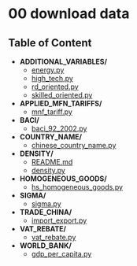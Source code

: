 
# 00 download data



## Table of Content

 - **ADDITIONAL_VARIABLES/**
   - [energy.py](https://github.com/thomaspernet/VAT_rebate_quality_china/tree/master/01_data_preprocessing/00_download_data/ADDITIONAL_VARIABLES/energy.py)
   - [high_tech.py](https://github.com/thomaspernet/VAT_rebate_quality_china/tree/master/01_data_preprocessing/00_download_data/ADDITIONAL_VARIABLES/high_tech.py)
   - [rd_oriented.py](https://github.com/thomaspernet/VAT_rebate_quality_china/tree/master/01_data_preprocessing/00_download_data/ADDITIONAL_VARIABLES/rd_oriented.py)
   - [skilled_oriented.py](https://github.com/thomaspernet/VAT_rebate_quality_china/tree/master/01_data_preprocessing/00_download_data/ADDITIONAL_VARIABLES/skilled_oriented.py)
 - **APPLIED_MFN_TARIFFS/**
   - [mnf_tariff.py](https://github.com/thomaspernet/VAT_rebate_quality_china/tree/master/01_data_preprocessing/00_download_data/APPLIED_MFN_TARIFFS/mnf_tariff.py)
 - **BACI/**
   - [baci_92_2002.py](https://github.com/thomaspernet/VAT_rebate_quality_china/tree/master/01_data_preprocessing/00_download_data/BACI/baci_92_2002.py)
 - **COUNTRY_NAME/**
   - [chinese_country_name.py](https://github.com/thomaspernet/VAT_rebate_quality_china/tree/master/01_data_preprocessing/00_download_data/COUNTRY_NAME/chinese_country_name.py)
 - **DENSITY/**
   - [README.md](https://github.com/thomaspernet/VAT_rebate_quality_china/tree/master/01_data_preprocessing/00_download_data/DENSITY/README.md)
   - [density.py](https://github.com/thomaspernet/VAT_rebate_quality_china/tree/master/01_data_preprocessing/00_download_data/DENSITY/density.py)
 - **HOMOGENEOUS_GOODS/**
   - [hs_homogeneous_goods.py](https://github.com/thomaspernet/VAT_rebate_quality_china/tree/master/01_data_preprocessing/00_download_data/HOMOGENEOUS_GOODS/hs_homogeneous_goods.py)
 - **SIGMA/**
   - [sigma.py](https://github.com/thomaspernet/VAT_rebate_quality_china/tree/master/01_data_preprocessing/00_download_data/SIGMA/sigma.py)
 - **TRADE_CHINA/**
   - [import_export.py](https://github.com/thomaspernet/VAT_rebate_quality_china/tree/master/01_data_preprocessing/00_download_data/TRADE_CHINA/import_export.py)
 - **VAT_REBATE/**
   - [vat_rebate.py](https://github.com/thomaspernet/VAT_rebate_quality_china/tree/master/01_data_preprocessing/00_download_data/VAT_REBATE/vat_rebate.py)
 - **WORLD_BANK/**
   - [gdp_per_capita.py](https://github.com/thomaspernet/VAT_rebate_quality_china/tree/master/01_data_preprocessing/00_download_data/WORLD_BANK/gdp_per_capita.py)
